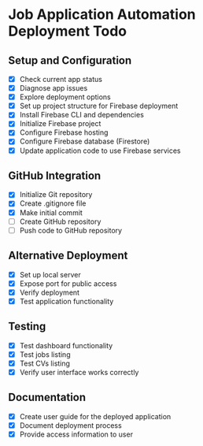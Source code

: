 # Job Application Automation Deployment Todo

## Setup and Configuration
- [x] Check current app status
- [x] Diagnose app issues
- [x] Explore deployment options
- [x] Set up project structure for Firebase deployment
- [x] Install Firebase CLI and dependencies
- [x] Initialize Firebase project
- [x] Configure Firebase hosting
- [x] Configure Firebase database (Firestore)
- [x] Update application code to use Firebase services

## GitHub Integration
- [x] Initialize Git repository
- [x] Create .gitignore file
- [x] Make initial commit
- [ ] Create GitHub repository
- [ ] Push code to GitHub repository

## Alternative Deployment
- [x] Set up local server
- [x] Expose port for public access
- [x] Verify deployment
- [x] Test application functionality

## Testing
- [x] Test dashboard functionality
- [x] Test jobs listing
- [x] Test CVs listing
- [x] Verify user interface works correctly

## Documentation
- [x] Create user guide for the deployed application
- [x] Document deployment process
- [x] Provide access information to user
